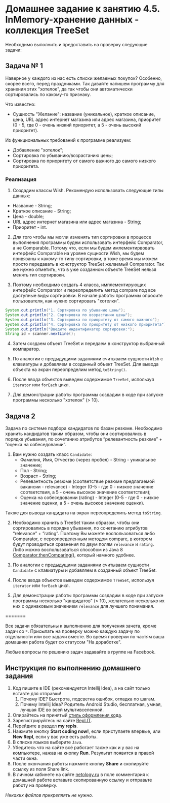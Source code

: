 # Домашнее задание к занятию 4.5. InMemory-хранение данных - коллекция TreeSet

Необходимо выполнить и предоставить на проверку следующие задачи:

## Задача № 1

Наверное у каждого из нас есть списки желаемых покупок? Особенно, скорее всего, перед праздниками.
Так давайте напишем программу для хранения этих "хотелок", да так чтобы они автоматически сортировались по какому-то признаку.

Что известно:
* Сущность "Желание": название (уникальное), краткое описание, цена, URL адрес интернет магазина или адрес магазина, 
приоритет (0 - 5, где 0 - очень низкий приоритет, а 5 - очень высокий приоритет).

Из функциональных требований к программе реализуем:
* Добавление "хотелок";
* Сортировка по убыванию/возрастанию цены;
* Сортировка по приоритету от самого важного до самого низкого приоритета.

### Реализация

1. Создадим классы Wish. Рекомендую использовать следующие типы данных: 
* Название - String;
* Краткое описание - String;
* Цена - double;
* URL адрес интернет магазина или адрес магазина - String;
* Приоритет - int.

2. Для того чтобы мы могли изменять тип сортировки в процессе выполнения программы будем использовать интерфейс Comparator, 
а не Comparable. Потому что, если мы будем имлементирвовать интерфейс Comparable на уровне сущности Wish, мы будем привязаны к какому-то типу сортировки, 
в тоже время мы можем просто передавать в конструктор TreeSet желаемый Comparator. 
Так же нужно отметить, что в уже созданном объекте TreeSet нельзя менять тип сортирвоки. 

3. Поэтому необходимо создать 4 класса, имплементирующих интерфейс Comparator<Wish> и переопределить метод compare под все доступные виды сортировки.
В начале работы программы опросите пользователя, как нужно сортировать "хотелки". 
```java
System.out.println("1. Сортировка по убыванию цены");
System.out.println("2. Сортировка по возрастанию цены");
System.out.println("3. Сортировка по приоритету от самого важного");
System.out.println("4. Сортировка по приоритету от низкого приоритета");
System.out.println("Введите индентификатор сортировки:");
String id = scanner.nextLine();

 ```

4. Затем создаем объект TreeSet и передаем в конструктор выбранный компаратор.

5. По аналогии с предыдущими заданиями считываем сущности `Wish` с клавиатуры и добавляем в созданный объект TreeSet.
Для вывода объекта на экран переопределим метод `toString()`.

6. После ввода объектов выведем содержимое `TreeSet`, используя `iterator` или `forEach` цикл.

7. Для демонстрации работы программы создадим в коде при запуске программы несколько "хотелок" (> 10).

## Задача 2

Задача по системе подбора кандидатов по базам резюме. 
Необходимо хранить кандидатов таким образом, чтобы они сортировались в порядке убывания, по сочетанию  атрибутов “релевантность резюме” + ”оценка на собеседовании”.

1. Вам нужно создать класс `Candidate`:
    * Фамилия, Имя, Отчество (через пробел) - String - уникальное значение;
    * Пол - String;
    * Возраст - String;
    * Релевантность резюме (соответствие резюме предлагаемой вакансии - relevance) - Integer (0-5 - где 0 - низкое значение соответствия, а 5 - очень высокое значение соответствия);
    * Оценка на собеседовании (rating) - Integer (0-5 - где 0 - низкое значение оценки, а 5 - очень высокое значение оценки).
    
Также для вывода кандидата на экран переопределить метод `toString`.

2. Необходимо хранить в TreeSet таким образом, чтобы они сортировались в порядке убывания, по сочетанию атрибутов “relevance” + ”rating”.
Поэтому Вы можете воспользоваться либо Comparator, с переопределенным методом compare, в котором будут проводиться сравнения по двум полям `relevance` и `rating`.
Либо можно воспользоваться способом из Java 8 [Comparator.thenComparing()](https://howtodoinjava.com/sort/sort-on-multiple-fields/), который намного удобнее.

3. По аналогии с предыдущими заданиями считываем сущности `Candidate` с клавиатуры и добавляем в созданный объект TreeSet.

4. После ввода объектов выведем содержимое `TreeSet`, используя `iterator` или `forEach` цикл.

5. Для демонстрации работы программы создадим в коде при запуске программы несколько "кандидатов" (> 10), желательно несколько их них с одинаковым значением `relevance` для лучшего понимания.


=======

Все задачи обязательны к выполнению для получения зачета, кроме задач со `*`. Присылать на проверку можно каждую задачу по отдельности или все задачи вместе. Во время проверки по частям ваша домашняя работа будет со статусом "На доработке".

Любые вопросы по решению задач задавайте в группе на Facebook.

## Инструкция по выполнению домашнего задания

1. Код пишите в IDE (рекомендуется Intellij Idea), а на сайт только вставте для отправки!
    1. Почему IDE? Быстрота, подсветка ошибок, отладка по шагам.
    2. Почему Intellij Idea? Родитель Android Studio, бесплатная, умная, лучшая IDE во всей мультивселенной.
3. Опирайтесь на принятый [стиль оформления кода](https://github.com/netology-code/codestyle/blob/master/java/README.md).
4. Зарегистрируйтесь на сайте [Repl.IT](http://repl.it/).
5. Перейдите в раздел **my repls**.
6. Нажмите кнопку **Start coding now!**, если приступаете впервые, или **New Repl**, если у вас уже есть работы.
7. В списке языков выберите `Java`.
8. Убедитесь что на сайте всё работает также как и у вас на компьютере, нажав на кнопку **Run**. Результат появится в правой части окна.
9. После окончания работы нажмите кнопку **Share** и скопируйте ссылку из поля Share link.
10. В личном кабинете на сайте [netology.ru](http://netology.ru/) в поле комментария к домашней работе вставьте скопированную ссылку и отправьте работу на проверку.

*Никаких файлов прикреплять не нужно.*
